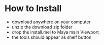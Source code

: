 # How to Install

* download anywhere on your computer
* unzip the download zip folder
* drop the install.mel to Maya main Viewport
* the tools should appear as shelf button